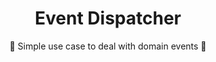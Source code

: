 <h1 align="center">Event Dispatcher</h1>

<p align="center">🔔 Simple use case to deal with domain events 🔔</p>
